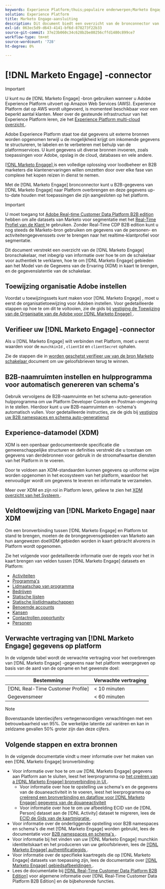 ```yaml
---
keywords: Experience Platform;thuis;populaire onderwerpen;Marketo Engage;marketo engageren;marketo
solution: Experience Platform
title: Marketo Engage-aansluiting
description: Dit document biedt een overzicht van de bronconnector van het Marketo Engage, inclusief informatie over verificatie, toewijzing en gegevenslatentie.
exl-id: 063ec5d9-d643-4141-bf6d-878273f22b33
source-git-commit: 37e23b060c34c628b2be80256cffd1480c899ce7
workflow-type: tm+mt
source-wordcount: '728'
ht-degree: 0%

---
```


# [!DNL Marketo Engage] -connector

>[!IMPORTANT]
>
>U kunt nu de [!DNL Marketo Engage] -bron gebruiken wanneer u Adobe Experience Platform uitvoert op Amazon Web Services (AWS). Experience Platform dat op AWS wordt uitgevoerd, is momenteel beschikbaar voor een beperkt aantal klanten. Meer over de gesteunde infrastructuur van het Experience Platform leren, zie het [ Experience Platform multi-cloud overzicht ](../../../../landing/multi-cloud.md).

Adobe Experience Platform staat toe dat gegevens uit externe bronnen worden opgenomen terwijl u de mogelijkheid krijgt om inkomende gegevens te structureren, te labelen en te verbeteren met behulp van de platformservices. U kunt gegevens uit diverse bronnen invoeren, zoals toepassingen voor Adobe, opslag in de cloud, databases en vele andere.

[[!DNL Marketo Engage] ](https://www.marketo.com/software/) is een volledige oplossing voor loodbeheer en B2B marketers die klantenervaringen willen omzetten door over elke fase van complexe het kopen reizen in dienst te nemen.

Met de [!DNL Marketo Engage] bronconnector kunt u B2B-gegevens van [!DNL Marketo Engage] naar Platform overbrengen en deze gegevens up-to-date houden met toepassingen die zijn aangesloten op het platform.

>[!IMPORTANT]
>
>U moet toegang tot [ Adobe Real-time Customer Data Platform B2B edition ](../../../../rtcdp/b2b-overview.md) hebben om alle datasets van Marketo voor segmentatie met het [ Real-Time Profiel van de Klant ](../../../../profile/home.md) te gebruiken. Zonder Real-Time CDP B2B edition kunt u nog steeds de Marketo-bron gebruiken om gegevens van de personen- en activiteitengegevenssets over te brengen naar het realtime-klantprofiel voor segmentatie.

Dit document verstrekt een overzicht van de [!DNL Marketo Engage] bronschakelaar, met inbegrip van informatie over hoe te om de schakelaar voor authentiek te verklaren, hoe te om [!DNL Marketo Engage] gebieden aan het Model van de Gegevens van de Ervaring (XDM) in kaart te brengen, en de gegevenslatentie van de schakelaar.

## Toewijzing organisatie Adobe instellen

Voordat u toewijzingssets kunt maken voor [!DNL Marketo Engage] , moet u eerst de organisatietoewijzing voor Adoben instellen. Voor gedetailleerde stappen op hoe te om dit te voltooien, zie de gids bij [ vestiging de Toewijzing van de Organisatie van de Adobe voor  [!DNL Marketo Engage] ](https://experienceleague.adobe.com/docs/marketo/using/product-docs/core-marketo-concepts/miscellaneous/set-up-adobe-organization-mapping.html).

## Verifieer uw [!DNL Marketo Engage] -connector

Als u [!DNL Marketo Engage] wilt verbinden met Platform, moet u eerst waarden voor de `munchkinId` , `clientId` en `clientSecret` ophalen.

Zie de stappen die in [ worden geschetst verifieer uw van de bron Marketo schakelaar ](./marketo-auth.md) document om uw geloofsbrieven terug te winnen.

## B2B-naamruimten instellen en hulpprogramma voor automatisch genereren van schema&#39;s

Gebruik vervolgens de B2B-naamruimte en het schema auto-generation hulpprogramma om uw Platform Developer Console en Postman-omgeving in te stellen. Hierdoor kunt u uw B2B-naamruimten en -schema&#39;s automatisch vullen. Voor gedetailleerde instructies, zie de gids bij [ vestiging uw B2B namespaces en schema auto-generatienut ](./marketo-namespaces.md)

## Experience-datamodel (XDM)

XDM is een openbaar gedocumenteerde specificatie die gemeenschappelijke structuren en definities verstrekt die u toestaan om gegevens van derdebronnen voor gebruik in de stroomafwaartse diensten van het Platform in te voeren.

Door te voldoen aan XDM-standaarden kunnen gegevens op uniforme wijze worden opgenomen in het ecosysteem van het platform, waardoor het eenvoudiger wordt om gegevens te leveren en informatie te verzamelen.

Meer over XDM en zijn rol in Platform leren, gelieve te zien het [ XDM overzicht van het Systeem ](../../../../xdm/home.md).

## Veldtoewijzing van [!DNL Marketo Engage] naar XDM

Om een bronverbinding tussen [!DNL Marketo Engage] en Platform tot stand te brengen, moeten de de brongegevensgebieden van Marketo aan hun aangewezen doelXDM gebieden worden in kaart gebracht alvorens in Platform wordt opgenomen.

Zie het volgende voor gedetailleerde informatie over de regels voor het in kaart brengen van velden tussen [!DNL Marketo Engage] datasets en Platform:

* [Activiteiten](../mapping/marketo.md#activities)
* [Programma&#39;s](../mapping/marketo.md#programs)
* [Lidmaatschap van programma](../mapping/marketo.md#program-memberships)
* [Bedrijven](../mapping/marketo.md#companies)
* [Statische lijsten](../mapping/marketo.md#static-lists)
* [Statische lijstlidmaatschappen](../mapping/marketo.md#static-list-memberships)
* [Benoemde accounts](../mapping/marketo.md#named-accounts)
* [Kansen](../mapping/marketo.md#opportunities)
* [Contactrollen opportunity](../mapping/marketo.md#opportunity-contact-roles)
* [Personen](../mapping/marketo.md#persons)

## Verwachte vertraging van [!DNL Marketo Engage] gegevens op platform

In de volgende tabel wordt de verwachte vertraging voor het overbrengen van [!DNL Marketo Engage] -gegevens naar het platform weergegeven op basis van de aard van de opname en het gewenste doel:

| Bestemming | Verwachte vertraging |
| ----------- | ---------------- |
| [!DNL Real-Time Customer Profile] | &lt; 10 minuten |
| Gegevensmeer | &lt; 60 minuten |

>[!NOTE]
>
>Bovenstaande latentiecijfers vertegenwoordigen verwachtingen met een betrouwbaarheid van 95%. De werkelijke latentie zal variëren en kan in zeldzame gevallen 50% groter zijn dan deze cijfers.

## Volgende stappen en extra bronnen

In de volgende documentatie vindt u meer informatie over het maken van een [!DNL Marketo Engage] bronverbinding:

* Voor informatie over hoe te om uw [!DNL Marketo Engage] gegevens aan Platform aan te sluiten, leest het leerprogramma op [ het creëren van a  [!DNL Marketo Engage]  bronverbinding in UI ](../../../tutorials/ui/create/adobe-applications/marketo.md).
   * Voor informatie over hoe te opstelling uw schema&#39;s en de gegevens van de douaneactiviteit in te voeren, leest het leerprogramma op [ creërend een bronverbinding en dataflow voor  [!DNL Marketo Engage]  gegevens van de douaneactiviteit ](../../../tutorials/ui/create/adobe-applications/marketo-custom-activities.md)
   * Voor informatie over hoe te om uw afbeelding ECID van de [!DNL Person] dataset aan de [!DNL Activity] dataset te migreren, lees de [ ECID de Gids van de kaartmigratie ](./migration.md).
* Voor informatie over de onderliggende opstelling voor B2B namespaces en schema&#39;s die met [!DNL Marketo Engage] worden gebruikt, lees de documentatie voor [ B2B namespaces en schema&#39;s ](./marketo-namespaces.md).
* Voor informatie bij het vinden van uw [!DNL Marketo Engage] munchkin identiteitskaart en het produceren van uw geloofsbrieven, lees de [[!DNL Marketo Engage]  authentificatiegids ](./marketo-auth.md).
* Voor informatie over de specifieke kaartregels die op [!DNL Marketo Engage] datasets van toepassing zijn, lees de documentatie over [[!DNL Marketo Engage]  gebiedsafbeeldingen ](../mapping/marketo.md).
* Lees de documentatie bij [[!DNL Real-Time Customer Data Platform B2B Edition]](../../../../rtcdp/b2b-overview.md) voor algemene informatie over [!DNL Real-Time Customer Data Platform B2B Edition] en de bijbehorende functies.
